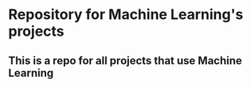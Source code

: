 # Repository for Machine Learning's projects

## This is a repo for all projects that use Machine Learning
